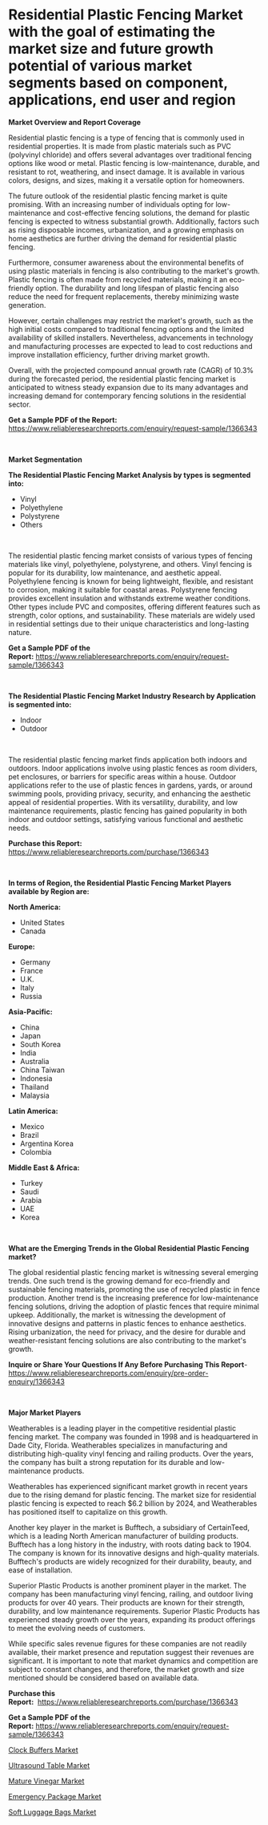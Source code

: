 <p><h1>Residential Plastic Fencing Market with the goal of estimating the market size and future growth potential of various market segments based on component, applications, end user and region</h1></p><p><strong>Market Overview and Report Coverage</strong></p>
<p><p>Residential plastic fencing is a type of fencing that is commonly used in residential properties. It is made from plastic materials such as PVC (polyvinyl chloride) and offers several advantages over traditional fencing options like wood or metal. Plastic fencing is low-maintenance, durable, and resistant to rot, weathering, and insect damage. It is available in various colors, designs, and sizes, making it a versatile option for homeowners.</p><p>The future outlook of the residential plastic fencing market is quite promising. With an increasing number of individuals opting for low-maintenance and cost-effective fencing solutions, the demand for plastic fencing is expected to witness substantial growth. Additionally, factors such as rising disposable incomes, urbanization, and a growing emphasis on home aesthetics are further driving the demand for residential plastic fencing.</p><p>Furthermore, consumer awareness about the environmental benefits of using plastic materials in fencing is also contributing to the market's growth. Plastic fencing is often made from recycled materials, making it an eco-friendly option. The durability and long lifespan of plastic fencing also reduce the need for frequent replacements, thereby minimizing waste generation.</p><p>However, certain challenges may restrict the market's growth, such as the high initial costs compared to traditional fencing options and the limited availability of skilled installers. Nevertheless, advancements in technology and manufacturing processes are expected to lead to cost reductions and improve installation efficiency, further driving market growth.</p><p>Overall, with the projected compound annual growth rate (CAGR) of 10.3% during the forecasted period, the residential plastic fencing market is anticipated to witness steady expansion due to its many advantages and increasing demand for contemporary fencing solutions in the residential sector.</p></p>
<p><strong>Get a Sample PDF of the Report:</strong> <a href="https://www.reliableresearchreports.com/enquiry/request-sample/1366343">https://www.reliableresearchreports.com/enquiry/request-sample/1366343</a></p>
<p>&nbsp;</p>
<p><strong>Market Segmentation</strong></p>
<p><strong>The Residential Plastic Fencing Market Analysis by types is segmented into:</strong></p>
<p><ul><li>Vinyl</li><li>Polyethylene</li><li>Polystyrene</li><li>Others</li></ul></p>
<p>&nbsp;</p>
<p><p>The residential plastic fencing market consists of various types of fencing materials like vinyl, polyethylene, polystyrene, and others. Vinyl fencing is popular for its durability, low maintenance, and aesthetic appeal. Polyethylene fencing is known for being lightweight, flexible, and resistant to corrosion, making it suitable for coastal areas. Polystyrene fencing provides excellent insulation and withstands extreme weather conditions. Other types include PVC and composites, offering different features such as strength, color options, and sustainability. These materials are widely used in residential settings due to their unique characteristics and long-lasting nature.</p></p>
<p><strong>Get a Sample PDF of the Report:</strong>&nbsp;<a href="https://www.reliableresearchreports.com/enquiry/request-sample/1366343">https://www.reliableresearchreports.com/enquiry/request-sample/1366343</a></p>
<p>&nbsp;</p>
<p><strong>The Residential Plastic Fencing Market Industry Research by Application is segmented into:</strong></p>
<p><ul><li>Indoor</li><li>Outdoor</li></ul></p>
<p>&nbsp;</p>
<p><p>The residential plastic fencing market finds application both indoors and outdoors. Indoor applications involve using plastic fences as room dividers, pet enclosures, or barriers for specific areas within a house. Outdoor applications refer to the use of plastic fences in gardens, yards, or around swimming pools, providing privacy, security, and enhancing the aesthetic appeal of residential properties. With its versatility, durability, and low maintenance requirements, plastic fencing has gained popularity in both indoor and outdoor settings, satisfying various functional and aesthetic needs.</p></p>
<p><strong>Purchase this Report:</strong>&nbsp; <a href="https://www.reliableresearchreports.com/purchase/1366343">https://www.reliableresearchreports.com/purchase/1366343</a></p>
<p>&nbsp;</p>
<p><strong>In terms of Region, the Residential Plastic Fencing Market Players available by Region are:</strong></p>
<p>
    <p> <strong> North America: </strong>
        <ul>
            <li>United States</li>
            <li>Canada</li>
        </ul>
        </p> 
    <p> <strong> Europe: </strong>
        <ul>
            <li>Germany</li>
            <li>France</li>
            <li>U.K.</li>
            <li>Italy</li>
            <li>Russia</li>
        </ul>
        </p> 
    <p> <strong> Asia-Pacific: </strong>
        <ul>
            <li>China</li>
            <li>Japan</li>
            <li>South Korea</li>
            <li>India</li>
            <li>Australia</li>
            <li>China Taiwan</li>
            <li>Indonesia</li>
            <li>Thailand</li>
            <li>Malaysia</li>
        </ul>
        </p> 
    <p> <strong> Latin America: </strong>
        <ul>
            <li>Mexico</li>
            <li>Brazil</li>
            <li>Argentina Korea</li>
            <li>Colombia</li>
        </ul>
        </p> 
    <p> <strong> Middle East & Africa: </strong>
        <ul>
            <li>Turkey</li>
            <li>Saudi</li>
            <li>Arabia</li>
            <li>UAE</li>
            <li>Korea</li>
        </ul>
    </p>
    </p>
<p>&nbsp;</p>
<p><strong>What are the Emerging Trends in the Global Residential Plastic Fencing market?</strong></p>
<p><p>The global residential plastic fencing market is witnessing several emerging trends. One such trend is the growing demand for eco-friendly and sustainable fencing materials, promoting the use of recycled plastic in fence production. Another trend is the increasing preference for low-maintenance fencing solutions, driving the adoption of plastic fences that require minimal upkeep. Additionally, the market is witnessing the development of innovative designs and patterns in plastic fences to enhance aesthetics. Rising urbanization, the need for privacy, and the desire for durable and weather-resistant fencing solutions are also contributing to the market's growth.</p></p>
<p><strong>Inquire or Share Your Questions If Any Before Purchasing This Report</strong>- <a href="https://www.reliableresearchreports.com/enquiry/pre-order-enquiry/1366343">https://www.reliableresearchreports.com/enquiry/pre-order-enquiry/1366343</a></p>
<p>&nbsp;</p>
<p><strong>Major Market Players</strong></p>
<p><p>Weatherables is a leading player in the competitive residential plastic fencing market. The company was founded in 1998 and is headquartered in Dade City, Florida. Weatherables specializes in manufacturing and distributing high-quality vinyl fencing and railing products. Over the years, the company has built a strong reputation for its durable and low-maintenance products.</p><p>Weatherables has experienced significant market growth in recent years due to the rising demand for plastic fencing. The market size for residential plastic fencing is expected to reach $6.2 billion by 2024, and Weatherables has positioned itself to capitalize on this growth.</p><p>Another key player in the market is Bufftech, a subsidiary of CertainTeed, which is a leading North American manufacturer of building products. Bufftech has a long history in the industry, with roots dating back to 1904. The company is known for its innovative designs and high-quality materials. Bufftech's products are widely recognized for their durability, beauty, and ease of installation.</p><p>Superior Plastic Products is another prominent player in the market. The company has been manufacturing vinyl fencing, railing, and outdoor living products for over 40 years. Their products are known for their strength, durability, and low maintenance requirements. Superior Plastic Products has experienced steady growth over the years, expanding its product offerings to meet the evolving needs of customers.</p><p>While specific sales revenue figures for these companies are not readily available, their market presence and reputation suggest their revenues are significant. It is important to note that market dynamics and competition are subject to constant changes, and therefore, the market growth and size mentioned should be considered based on available data.</p></p>
<p><strong>Purchase this Report:</strong>&nbsp;&nbsp;<a href="https://www.reliableresearchreports.com/purchase/1366343">https://www.reliableresearchreports.com/purchase/1366343</a></p>
<p></p>
<p><strong>Get a Sample PDF of the Report:</strong>&nbsp;<a href="https://www.reliableresearchreports.com/enquiry/request-sample/1366343">https://www.reliableresearchreports.com/enquiry/request-sample/1366343</a></p>
<p><p><a href="https://www.linkedin.com/pulse/clock-buffers-market-research-report-provides-unqpe/">Clock Buffers Market</a></p><p><a href="https://medium.com/@lincolnfeil/ultrasound-table-market-size-cagr-trends-2024-2030-f7592bdef7d1">Ultrasound Table Market</a></p><p><a href="https://www.linkedin.com/pulse/mature-vinegar-market-insights-players-forecast-till-2030-u0yaf/">Mature Vinegar Market</a></p><p><a href="https://medium.com/@barttrantow2023/emergency-package-market-size-cagr-trends-2024-2030-9949c8914988">Emergency Package Market</a></p><p><a href="https://www.linkedin.com/pulse/soft-luggage-bags-market-size-share-amp-trends-analysis-report-vdquf/">Soft Luggage Bags Market</a></p></p>